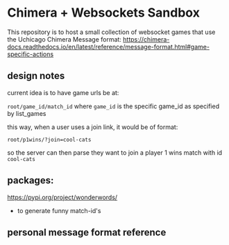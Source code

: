 # Chimera + Websockets Sandbox
This repository is to host a small collection of websocket games
that use the Uchicago Chimera Message format: https://chimera-docs.readthedocs.io/en/latest/reference/message-format.html#game-specific-actions


## design notes
current idea is to have game urls be at:

`root/game_id/match_id`
where `game_id` is the specific game_id as specified by list_games

this way, when a user uses a join link, it would be of format:

`root/p1wins/?join=cool-cats`

so the server can then parse they want to join a player 1 wins match with id `cool-cats`


## packages:
https://pypi.org/project/wonderwords/
- to generate funny match-id's

## personal message format reference 



